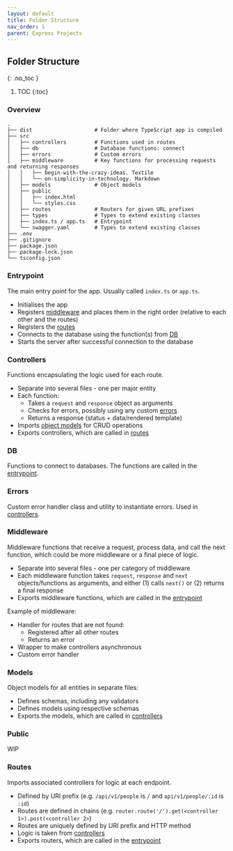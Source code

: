 ```yaml
---
layout: default
title: Folder Structure
nav_order: 1
parent: Express Projects
---
```


## Folder Structure
{: .no_toc }

1. TOC
{:toc}

### Overview

```
.
├── dist                    # Folder where TypeScript app is compiled
├── src
│   ├── controllers         # Functions used in routes
│   ├── db                  # Database functions: connect
│   ├── errors              # Custom errors
│   ├── middleware          # Key functions for processing requests and returning responses
│   │   ├── begin-with-the-crazy-ideas. Textile
│   │   └── on-simplicity-in-technology. Markdown
│   ├── models              # Object models
│   ├── public
│   │   ├── index.html
│   │   └── styles.css
│   ├── routes              # Routers for given URL prefixes
│   ├── types               # Types to extend existing classes
│   ├── index.ts / app.ts   # Entrypoint
│   └── swagger.yaml        # Types to extend existing classes
├── .env
├── .gitignore
├── package.json
├── package-lock.json
└── tsconfig.json
```

### Entrypoint
The main entry point for the app. Usually called `index.ts` or `app.ts`.

- Initialises the app
- Registers [middleware](#middleware) and places them in the right order (relative to each other and the routes)
- Registers the [routes](#routes)
- Connects to the database using the function(s) from [DB](#db)
- Starts the server after successful connection to the database

### Controllers
Functions encapsulating the logic used for each route.

- Separate into several files - one per major entity
- Each function:
  - Takes a `request` and `response` object as arguments
  - Checks for errors, possibly using any custom [errors](#errors)
  - Returns a response (status + data/rendered template)
- Imports [object models](#models) for CRUD operations
- Exports controllers, which are called in [routes](#routes)

### DB
Functions to connect to databases. The functions are called in the [entrypoint](#entrypoint).

### Errors
Custom error handler class and utility to instantiate errors. Used in [controllers](#controllers).

### Middleware
Middleware functions that receive a request, process data, and call the next function, which could be more middleware or a final piece of logic.

- Separate into several files - one per category of middleware
- Each middleware function takes `request`, `response` and `next` objects/functions as arguments, and either (1) calls `next()` or (2) returns a final response
- Exports middleware functions, which are called in the [entrypoint](#entrypoint)

Example of middleware:

- Handler for routes that are not found:
  - Registered after all other routes
  - Returns an error
- Wrapper to make controllers asynchronous
- Custom error handler

### Models
Object models for all entities in separate files:

- Defines schemas, including any validators
- Defines models using respective schemas
- Exports the models, which are called in [controllers](#controllers)

### Public
WIP

### Routes
Imports associated controllers for logic at each endpoint.

- Defined by URI prefix (e.g. `/api/v1/people` is `/` and `api/v1/people/:id` is `:id`)
- Routes are defined in chains (e.g. `router.route('/').get(<controller 1>).post(<controller 2>`)
- Routes are uniquely defined by URI prefix and HTTP method
- Logic is taken from [controllers](#controllers)
- Exports routers, which are called in the [entrypoint](#entrypoint)